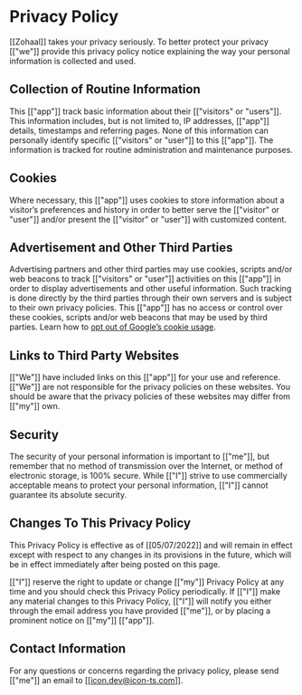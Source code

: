 # Privacy Policy

[[Zohaal]] takes your privacy seriously. To better protect your privacy [["we"]] provide this privacy policy notice explaining the way your personal information is collected and used.


## Collection of Routine Information

This [["app"]] track basic information about their [["visitors" or "users"]]. This information includes, but is not limited to, IP addresses, [["app"]] details, timestamps and referring pages. None of this information can personally identify specific [["visitors" or "user"]] to this [["app"]]. The information is tracked for routine administration and maintenance purposes.


## Cookies

Where necessary, this [["app"]] uses cookies to store information about a visitor’s preferences and history in order to better serve the [["visitor" or "user"]] and/or present the [["visitor" or "user"]] with customized content.


## Advertisement and Other Third Parties

Advertising partners and other third parties may use cookies, scripts and/or web beacons to track [["visitors" or "user"]] activities on this [["app"]] in order to display advertisements and other useful information. Such tracking is done directly by the third parties through their own servers and is subject to their own privacy policies. This [["app"]] has no access or control over these cookies, scripts and/or web beacons that may be used by third parties. Learn how to [opt out of Google’s cookie usage](http://www.google.com/privacy_ads.html).


## Links to Third Party Websites

[["We"]] have included links on this [["app"]] for your use and reference. [["We"]] are not responsible for the privacy policies on these websites. You should be aware that the privacy policies of these websites may differ from [["my"]] own.


## Security

The security of your personal information is important to [["me"]], but remember that no method of transmission over the Internet, or method of electronic storage, is 100% secure. While [["I"]] strive to use commercially acceptable means to protect your personal information, [["I"]] cannot guarantee its absolute security.


## Changes To This Privacy Policy

This Privacy Policy is effective as of [[05/07/2022]] and will remain in effect except with respect to any changes in its provisions in the future, which will be in effect immediately after being posted on this page.

[["I"]] reserve the right to update or change [["my"]] Privacy Policy at any time and you should check this Privacy Policy periodically. If [["I"]] make any material changes to this Privacy Policy, [["I"]] will notify you either through the email address you have provided [["me"]], or by placing a prominent notice on [["my"]] [["app"]].


## Contact Information

For any questions or concerns regarding the privacy policy, please send [["me"]] an email to [[icon.dev@icon-ts.com]].
